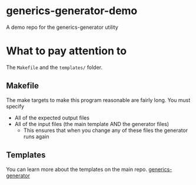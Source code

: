 # generics-generator-demo
A demo repo for the generics-generator utility

# What to pay attention to
The `Makefile` and the `templates/` folder.

## Makefile
The make targets to make this program reasonable are fairly long.
You must specify
- All of the expected output files
- All of the input files (the main template AND the generator files)
    * This ensures that when you change any of these files the generator runs again

## Templates
You can learn more about the templates on the main repo. [generics-generator](https://github.com/rfmineguy/generics-generator)
